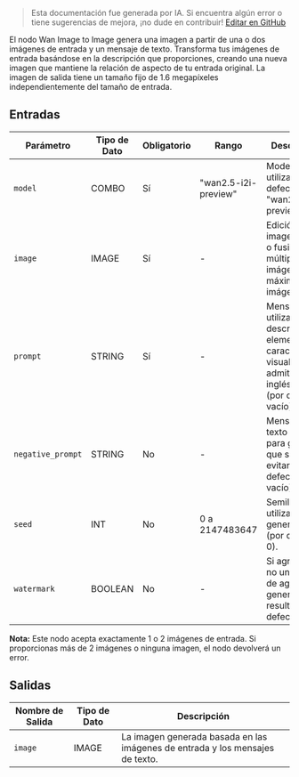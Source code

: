 > Esta documentación fue generada por IA. Si encuentra algún error o tiene sugerencias de mejora, ¡no dude en contribuir! [Editar en GitHub](https://github.com/Comfy-Org/embedded-docs/blob/main/comfyui_embedded_docs/docs/WanImageToImageApi/es.md)

El nodo Wan Image to Image genera una imagen a partir de una o dos imágenes de entrada y un mensaje de texto. Transforma tus imágenes de entrada basándose en la descripción que proporciones, creando una nueva imagen que mantiene la relación de aspecto de tu entrada original. La imagen de salida tiene un tamaño fijo de 1.6 megapíxeles independientemente del tamaño de entrada.

## Entradas

| Parámetro | Tipo de Dato | Obligatorio | Rango | Descripción |
|-----------|-----------|----------|-------|-------------|
| `model` | COMBO | Sí | "wan2.5-i2i-preview" | Modelo a utilizar (por defecto: "wan2.5-i2i-preview"). |
| `image` | IMAGE | Sí | - | Edición de imagen única o fusión de múltiples imágenes, máximo 2 imágenes. |
| `prompt` | STRING | Sí | - | Mensaje utilizado para describir los elementos y características visuales, admite inglés/chino (por defecto: vacío). |
| `negative_prompt` | STRING | No | - | Mensaje de texto negativo para guiar lo que se debe evitar (por defecto: vacío). |
| `seed` | INT | No | 0 a 2147483647 | Semilla a utilizar para la generación (por defecto: 0). |
| `watermark` | BOOLEAN | No | - | Si agregar o no una marca de agua de "AI generated" al resultado (por defecto: true). |

**Nota:** Este nodo acepta exactamente 1 o 2 imágenes de entrada. Si proporcionas más de 2 imágenes o ninguna imagen, el nodo devolverá un error.

## Salidas

| Nombre de Salida | Tipo de Dato | Descripción |
|-------------|-----------|-------------|
| `image` | IMAGE | La imagen generada basada en las imágenes de entrada y los mensajes de texto. |
